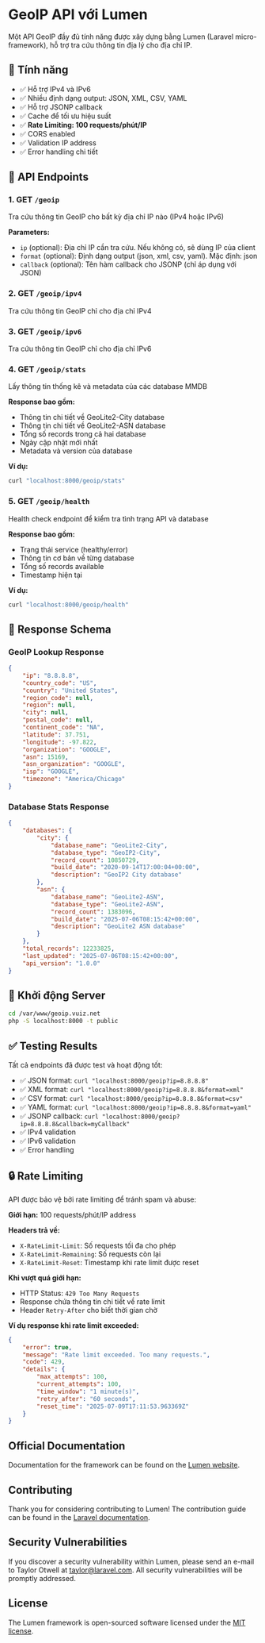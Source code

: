 # GeoIP API với Lumen

Một API GeoIP đầy đủ tính năng được xây dựng bằng Lumen (Laravel micro-framework), hỗ trợ tra cứu thông tin địa lý cho địa chỉ IP.

## 🌟 Tính năng

-   ✅ Hỗ trợ IPv4 và IPv6
-   ✅ Nhiều định dạng output: JSON, XML, CSV, YAML
-   ✅ Hỗ trợ JSONP callback
-   ✅ Cache để tối ưu hiệu suất
-   ✅ **Rate Limiting: 100 requests/phút/IP**
-   ✅ CORS enabled
-   ✅ Validation IP address
-   ✅ Error handling chi tiết

## 📡 API Endpoints

### 1. GET `/geoip`

Tra cứu thông tin GeoIP cho bất kỳ địa chỉ IP nào (IPv4 hoặc IPv6)

**Parameters:**

-   `ip` (optional): Địa chỉ IP cần tra cứu. Nếu không có, sẽ dùng IP của client
-   `format` (optional): Định dạng output (json, xml, csv, yaml). Mặc định: json
-   `callback` (optional): Tên hàm callback cho JSONP (chỉ áp dụng với JSON)

### 2. GET `/geoip/ipv4`

Tra cứu thông tin GeoIP chỉ cho địa chỉ IPv4

### 3. GET `/geoip/ipv6`

Tra cứu thông tin GeoIP chỉ cho địa chỉ IPv6

### 4. GET `/geoip/stats`

Lấy thông tin thống kê và metadata của các database MMDB

**Response bao gồm:**

-   Thông tin chi tiết về GeoLite2-City database
-   Thông tin chi tiết về GeoLite2-ASN database
-   Tổng số records trong cả hai database
-   Ngày cập nhật mới nhất
-   Metadata và version của database

**Ví dụ:**

```bash
curl "localhost:8000/geoip/stats"
```

### 5. GET `/geoip/health`

Health check endpoint để kiểm tra tình trạng API và database

**Response bao gồm:**

-   Trạng thái service (healthy/error)
-   Thông tin cơ bản về từng database
-   Tổng số records available
-   Timestamp hiện tại

**Ví dụ:**

```bash
curl "localhost:8000/geoip/health"
```

## 📄 Response Schema

### GeoIP Lookup Response

```json
{
    "ip": "8.8.8.8",
    "country_code": "US",
    "country": "United States",
    "region_code": null,
    "region": null,
    "city": null,
    "postal_code": null,
    "continent_code": "NA",
    "latitude": 37.751,
    "longitude": -97.822,
    "organization": "GOOGLE",
    "asn": 15169,
    "asn_organization": "GOOGLE",
    "isp": "GOOGLE",
    "timezone": "America/Chicago"
}
```

### Database Stats Response

```json
{
    "databases": {
        "city": {
            "database_name": "GeoLite2-City",
            "database_type": "GeoIP2-City",
            "record_count": 10850729,
            "build_date": "2020-09-14T17:00:04+00:00",
            "description": "GeoIP2 City database"
        },
        "asn": {
            "database_name": "GeoLite2-ASN",
            "database_type": "GeoLite2-ASN",
            "record_count": 1383096,
            "build_date": "2025-07-06T08:15:42+00:00",
            "description": "GeoLite2 ASN database"
        }
    },
    "total_records": 12233825,
    "last_updated": "2025-07-06T08:15:42+00:00",
    "api_version": "1.0.0"
}
```

## 🔧 Khởi động Server

```bash
cd /var/www/geoip.vuiz.net
php -S localhost:8000 -t public
```

## ✅ Testing Results

Tất cả endpoints đã được test và hoạt động tốt:

-   ✅ JSON format: `curl "localhost:8000/geoip?ip=8.8.8.8"`
-   ✅ XML format: `curl "localhost:8000/geoip?ip=8.8.8.8&format=xml"`
-   ✅ CSV format: `curl "localhost:8000/geoip?ip=8.8.8.8&format=csv"`
-   ✅ YAML format: `curl "localhost:8000/geoip?ip=8.8.8.8&format=yaml"`
-   ✅ JSONP callback: `curl "localhost:8000/geoip?ip=8.8.8.8&callback=myCallback"`
-   ✅ IPv4 validation
-   ✅ IPv6 validation
-   ✅ Error handling

## 🔒 Rate Limiting

API được bảo vệ bởi rate limiting để tránh spam và abuse:

**Giới hạn:** 100 requests/phút/IP address

**Headers trả về:**

-   `X-RateLimit-Limit`: Số requests tối đa cho phép
-   `X-RateLimit-Remaining`: Số requests còn lại
-   `X-RateLimit-Reset`: Timestamp khi rate limit được reset

**Khi vượt quá giới hạn:**

-   HTTP Status: `429 Too Many Requests`
-   Response chứa thông tin chi tiết về rate limit
-   Header `Retry-After` cho biết thời gian chờ

**Ví dụ response khi rate limit exceeded:**

```json
{
    "error": true,
    "message": "Rate limit exceeded. Too many requests.",
    "code": 429,
    "details": {
        "max_attempts": 100,
        "current_attempts": 100,
        "time_window": "1 minute(s)",
        "retry_after": "60 seconds",
        "reset_time": "2025-07-09T17:11:53.963369Z"
    }
}
```

## Official Documentation

Documentation for the framework can be found on the [Lumen website](https://lumen.laravel.com/docs).

## Contributing

Thank you for considering contributing to Lumen! The contribution guide can be found in the [Laravel documentation](https://laravel.com/docs/contributions).

## Security Vulnerabilities

If you discover a security vulnerability within Lumen, please send an e-mail to Taylor Otwell at taylor@laravel.com. All security vulnerabilities will be promptly addressed.

## License

The Lumen framework is open-sourced software licensed under the [MIT license](https://opensource.org/licenses/MIT).
